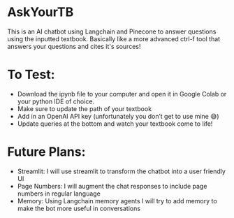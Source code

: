 # AskYourTB
This is an AI chatbot using Langchain and Pinecone to answer questions using the inputted textbook. Basically like a more advanced ctrl-f tool that answers your questions and cites it's sources!

# To Test: 
- Download the ipynb file to your computer and open it in Google Colab or your python IDE of choice.
- Make sure to update the path of your textbook
- Add in an OpenAI API key (unfortunately you don’t get to use mine 😅)
- Update queries at the bottom and watch your textbook come to life!

# Future Plans:
- Streamlit: I will use streamlit to transform the chatbot into a user friendly UI
- Page Numbers: I will augment the chat responses to include page numbers in regular language
- Memory: Using Langchain memory agents I will try to add memory to make the bot more useful in conversations
